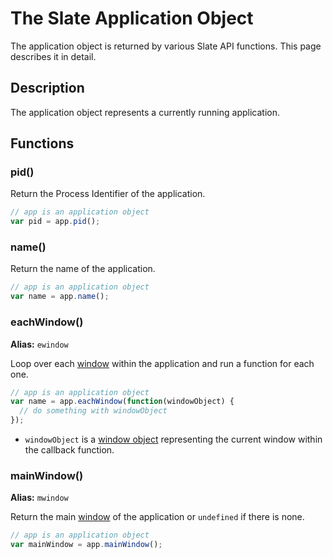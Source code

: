 # The Slate Application Object #

The application object is returned by various Slate API functions. This page describes it in detail.

## Description ##

The application object represents a currently running application.

## Functions ##

### pid() ###

Return the Process Identifier of the application.

```javascript
// app is an application object
var pid = app.pid();
```

### name() ###

Return the name of the application.

```javascript
// app is an application object
var name = app.name();
```

### eachWindow() ###

**Alias:** `ewindow`

Loop over each [window](js-object-window.md) within the application and run a function for each one.

```javascript
// app is an application object
var name = app.eachWindow(function(windowObject) {
  // do something with windowObject
});
```

* `windowObject` is a [window object](js-object-window.md) representing the current window within the callback function.

### mainWindow() ###

**Alias:** `mwindow`

Return the main [window](js-object-window.md) of the application or `undefined` if there is none.

```javascript
// app is an application object
var mainWindow = app.mainWindow();
```
